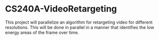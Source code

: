 CS240A-VideoRetargeting
=======================

This project will parallelize an algorithm for retargeting video for different resolutions. This will be done in parallel
in a manner that identifies the low energy areas of the frame over time.

